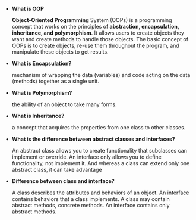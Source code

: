 - **What is OOP**

  **Object-Oriented Programming** System (OOPs) is a programming concept that works on the principles of **abstraction, encapsulation, inheritance, and polymorphism**. It allows users to create objects they want and create methods to handle those objects. The basic concept of OOPs is to create objects, re-use them throughout the program, and manipulate these objects to get results.

- **What is Encapsulation?**

  mechanism of wrapping the data (variables) and code acting on the data (methods) together as a single unit.

- **What is Polymorphism?**

  the ability of an object to take many forms.

- **What is Inheritance?**

  a concept that acquires the properties from one class to other classes.

- **What is the difference between abstract classes and interfaces?**

  An abstract class allows you to create functionality that subclasses can implement or override. An interface only allows you to define functionality, not implement it. And whereas a class can extend only one abstract class, it can take advantage

- **Difference between class and interface?**

  A class describes the attributes and behaviors of an object. An interface contains behaviors that a class implements. A class may contain abstract methods, concrete methods. An interface contains only abstract methods.
